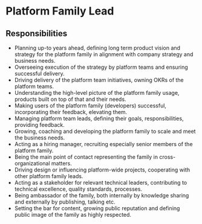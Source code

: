 # Platform Family Lead

## Responsibilities

- Planning up-to years ahead, defining long term product vision and strategy for the platform family in alignment with company strategy and business needs.
- Overseeing execution of the strategy by platform teams and ensuring successful delivery.
- Driving delivery of the platform team initiatives, owning OKRs of the platform teams.
- Understanding the high-level picture of the platform family usage, products built on top of that and their needs.
- Making users of the platform family (developers) successful, incorporating their feedback, elevating them.
- Managing platform team leads, defining their goals, responsibilities, providing feedback.
- Growing, coaching and developing the platform family to scale and meet the business needs.
- Acting as a hiring manager, recruiting especially senior members of the platform family.
- Being the main point of contact representing the family in cross-organizational matters.
- Driving design or influencing platform-wide projects, cooperating with other platform family leads.
- Acting as a stakeholder for relevant technical leaders, contributing to technical excellence, quality standards, processes.
- Being ambassador of the family, both internally by knowledge sharing and externally by publishing, talking etc.
- Setting the bar for content, growing public reputation and defining public image of the family as highly respected.

